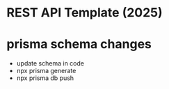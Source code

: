 # REST API Template (2025)

# prisma schema changes

- update schema in code
- npx prisma generate
- npx prisma db push
